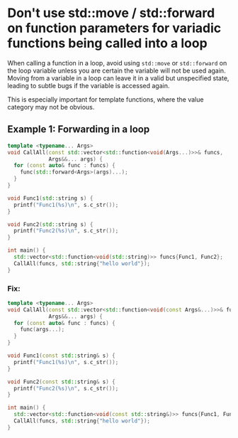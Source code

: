 # Don't use std::move / std::forward on function parameters for variadic functions being called into a loop

When calling a function in a loop, avoid using `std::move` or `std::forward` on the loop variable unless you are certain the variable will not be used again. Moving from a variable in a loop can leave it in a valid but unspecified state, leading to subtle bugs if the variable is accessed again.

This is especially important for template functions, where the value category may not be obvious.

## Example 1: Forwarding in a loop
```cpp
template <typename... Args>
void CallAll(const std::vector<std::function<void(Args...)>>& funcs,
             Args&&... args) {
  for (const auto& func : funcs) {
    func(std::forward<Args>(args)...);
  }
}

void Func1(std::string s) {
  printf("Func1(%s)\n", s.c_str());
}

void Func2(std::string s) {
  printf("Func2(%s)\n", s.c_str());
}

int main() {
  std::vector<std::function<void(std::string)>> funcs{Func1, Func2};
  CallAll(funcs, std::string{"hello world"});
}
```

### Fix:
```cpp
template <typename... Args>
void CallAll(const std::vector<std::function<void(const Args&...)>>& funcs,
             Args&&... args) {
  for (const auto& func : funcs) {
    func(args...);
  }
}

void Func1(const std::string& s) {
  printf("Func1(%s)\n", s.c_str());
}

void Func2(const std::string& s) {
  printf("Func2(%s)\n", s.c_str());
}

int main() {
  std::vector<std::function<void(const std::string&)>> funcs{Func1, Func2};
  CallAll(funcs, std::string{"hello world"});
}
```

